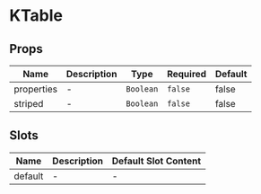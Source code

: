 # KTable

## Props

<!-- @vuese:KTable:props:start -->
|Name|Description|Type|Required|Default|
|---|---|---|---|---|
|properties|-|`Boolean`|`false`|false|
|striped|-|`Boolean`|`false`|false|

<!-- @vuese:KTable:props:end -->


## Slots

<!-- @vuese:KTable:slots:start -->
|Name|Description|Default Slot Content|
|---|---|---|
|default|-|-|

<!-- @vuese:KTable:slots:end -->


